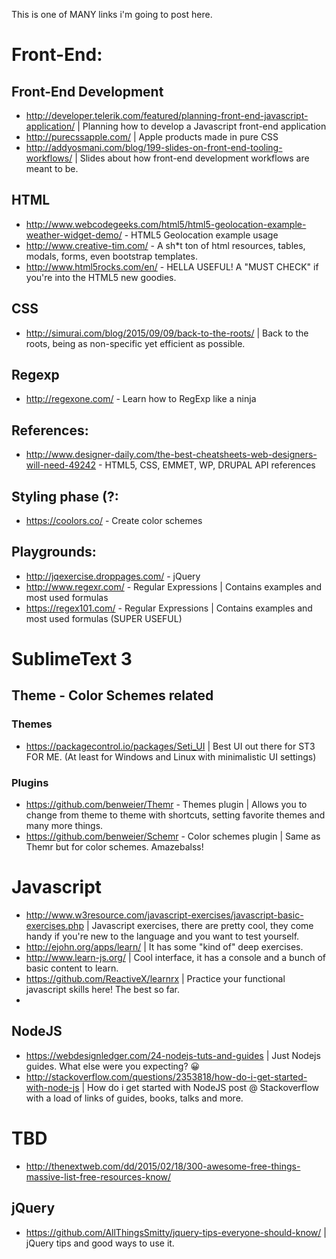 This is one of MANY links i'm going to post here.

# Front-End:

## Front-End Development
* http://developer.telerik.com/featured/planning-front-end-javascript-application/ | Planning how to develop a Javascript front-end application
* http://purecssapple.com/ | Apple products made in pure CSS
* http://addyosmani.com/blog/199-slides-on-front-end-tooling-workflows/ | Slides about how front-end development workflows are meant to be.

## HTML
* http://www.webcodegeeks.com/html5/html5-geolocation-example-weather-widget-demo/ - HTML5 Geolocation example usage
* http://www.creative-tim.com/ - A sh*t ton of html resources, tables, modals, forms, even bootstrap templates.
* http://www.html5rocks.com/en/ - HELLA USEFUL! A "MUST CHECK" if you're into the HTML5 new goodies.

## CSS
* http://simurai.com/blog/2015/09/09/back-to-the-roots/ | Back to the roots, being as non-specific yet efficient as possible.

## Regexp
* http://regexone.com/ - Learn how to RegExp like a ninja

## References:
* http://www.designer-daily.com/the-best-cheatsheets-web-designers-will-need-49242 - HTML5, CSS, EMMET, WP, DRUPAL API references

## Styling phase (?:
* https://coolors.co/ - Create color schemes

## Playgrounds:
* http://jqexercise.droppages.com/ - jQuery
* http://www.regexr.com/ - Regular Expressions | Contains examples and most used formulas
* https://regex101.com/ - Regular Expressions | Contains examples and most used formulas (SUPER USEFUL)

# SublimeText 3

## Theme - Color Schemes related
### Themes
* https://packagecontrol.io/packages/Seti_UI | Best UI out there for ST3 FOR ME. (At least for Windows and Linux with minimalistic UI settings)

### Plugins
* https://github.com/benweier/Themr - Themes plugin | Allows you to change from theme to theme with shortcuts, setting favorite themes and many more things.
* https://github.com/benweier/Schemr - Color schemes plugin | Same as Themr but for color schemes. Amazebalss!
 
# Javascript
* http://www.w3resource.com/javascript-exercises/javascript-basic-exercises.php | Javascript exercises, there are pretty cool, they come handy if you're new to the language and you want to test yourself.
* http://ejohn.org/apps/learn/ | It has some "kind of" deep exercises.
* http://www.learn-js.org/ | Cool interface, it has a console and a bunch of basic content to learn.
* https://github.com/ReactiveX/learnrx | Practice your functional javascript skills here! The best so far.
* 

## NodeJS
* https://webdesignledger.com/24-nodejs-tuts-and-guides | Just Nodejs guides. What else were you expecting? :grinning:
* http://stackoverflow.com/questions/2353818/how-do-i-get-started-with-node-js | How do i get started with NodeJS post @ Stackoverflow with a load of links of guides, books, talks and more.
# TBD
* http://thenextweb.com/dd/2015/02/18/300-awesome-free-things-massive-list-free-resources-know/

## jQuery
* https://github.com/AllThingsSmitty/jquery-tips-everyone-should-know/ | jQuery tips and good ways to use it.
